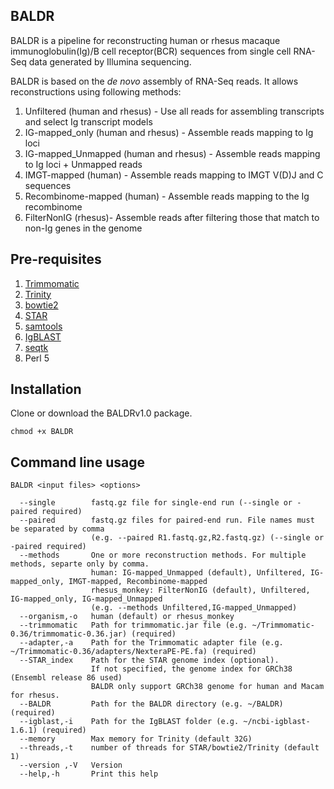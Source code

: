 ## BALDR

BALDR is a pipeline for reconstructing human or rhesus macaque immunoglobulin(Ig)/B cell receptor(BCR) sequences from single cell RNA-Seq data generated by Illumina sequencing. 

BALDR is based on the *de novo* assembly of RNA-Seq reads. It allows reconstructions using following methods:
1. Unfiltered (human and rhesus) - Use all reads for assembling transcripts and select Ig transcript models
2. IG-mapped_only (human and rhesus) - Assemble reads mapping to Ig loci
3. IG-mapped_Unmapped (human and rhesus) - Assemble reads mapping to Ig loci + Unmapped reads
4. IMGT-mapped (human) - Assemble reads mapping to IMGT V(D)J and C sequences
5. Recombinome-mapped (human) - Assemble reads mapping to the Ig recombinome
6. FilterNonIG (rhesus)- Assemble reads after filtering those that match to non-Ig genes in the genome

## Pre-requisites
1. [Trimmomatic](http://www.usadellab.org/cms/?page=trimmomatic)
2. [Trinity](https://github.com/trinityrnaseq/trinityrnaseq/wiki)
3. [bowtie2](http://bowtie-bio.sourceforge.net/bowtie2/index.shtml)
4. [STAR](https://github.com/alexdobin/STAR)
5. [samtools](http://www.htslib.org/download/)
6. [IgBLAST](https://www.ncbi.nlm.nih.gov/igblast/faq.html#standalone)
7. [seqtk](https://github.com/lh3/seqtk)
8. Perl 5

## Installation
Clone or download the BALDRv1.0 package. 

`chmod +x BALDR`

## Command line usage
```
BALDR <input files> <options>

  --single        fastq.gz file for single-end run (--single or -paired required)
  --paired        fastq.gz files for paired-end run. File names must be separated by comma 
                  (e.g. --paired R1.fastq.gz,R2.fastq.gz) (--single or -paired required)
  --methods       One or more reconstruction methods. For multiple methods, separte only by comma.
                  human: IG-mapped_Unmapped (default), Unfiltered, IG-mapped_only, IMGT-mapped, Recombinome-mapped 
                  rhesus_monkey: FilterNonIG (default), Unfiltered, IG-mapped_only, IG-mapped_Unmapped
                  (e.g. --methods Unfiltered,IG-mapped_Unmapped)
  --organism,-o   human (default) or rhesus_monkey
  --trimmomatic   Path for trimmomatic.jar file (e.g. ~/Trimmomatic-0.36/trimmomatic-0.36.jar) (required)
  --adapter,-a    Path for the Trimmomatic adapter file (e.g. ~/Trimmomatic-0.36/adapters/NexteraPE-PE.fa) (required)
  --STAR_index    Path for the STAR genome index (optional). 
                  If not specified, the genome index for GRCh38 (Ensembl release 86 used)
                  BALDR only support GRCh38 genome for human and Macam for rhesus.
  --BALDR         Path for the BALDR directory (e.g. ~/BALDR) (required)
  --igblast,-i    Path for the IgBLAST folder (e.g. ~/ncbi-igblast-1.6.1) (required)
  --memory        Max memory for Trinity (default 32G)
  --threads,-t    number of threads for STAR/bowtie2/Trinity (default 1)
  --version ,-V   Version
  --help,-h       Print this help
```


